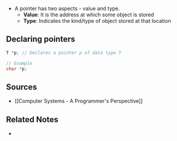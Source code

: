 - A pointer has two aspects - value and type.
	- **Value**: It is the address at which some object is stored
	- **Type**: Indicates the kind/type of object stored at that location

## Declaring pointers
```c
T *p; // Declares a pointer p of data type T

// Example
char *p;
```

## Sources
- [[Computer Systems - A Programmer's Perspective]]

## Related Notes
- 